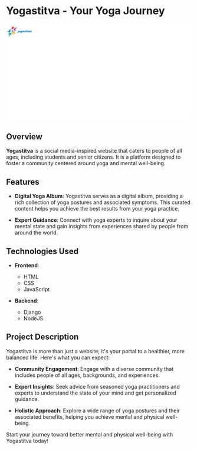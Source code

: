 # Yogastitva - Your Yoga Journey

![Yogastitva Logo](
YOGASTITVA_logo.png)

## Overview

**Yogastitva** is a social media-inspired website that caters to people of all ages, including students and senior citizens. It is a platform designed to foster a community centered around yoga and mental well-being. 

## Features

- **Digital Yoga Album**: Yogastitva serves as a digital album, providing a rich collection of yoga postures and associated symptoms. This curated content helps you achieve the best results from your yoga practice.

- **Expert Guidance**: Connect with yoga experts to inquire about your mental state and gain insights from experiences shared by people from around the world.

## Technologies Used

- **Frontend**:
  - HTML
  - CSS
  - JavaScript

- **Backend**:
  - Django
  - NodeJS

## Project Description

Yogastitva is more than just a website; it's your portal to a healthier, more balanced life. Here's what you can expect:

- **Community Engagement**: Engage with a diverse community that includes people of all ages, backgrounds, and experiences.

- **Expert Insights**: Seek advice from seasoned yoga practitioners and experts to understand the state of your mind and get personalized guidance.

- **Holistic Approach**: Explore a wide range of yoga postures and their associated benefits, helping you achieve mental and physical well-being.



Start your journey toward better mental and physical well-being with Yogastitva today!
